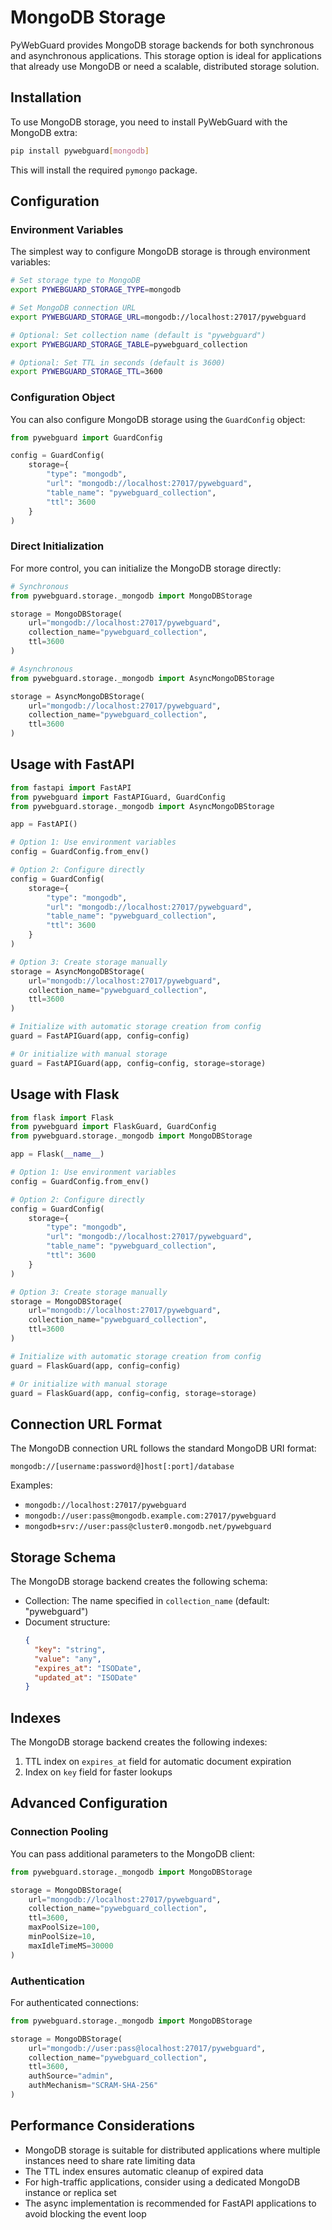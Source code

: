 # MongoDB Storage

PyWebGuard provides MongoDB storage backends for both synchronous and asynchronous applications. This storage option is ideal for applications that already use MongoDB or need a scalable, distributed storage solution.

## Installation

To use MongoDB storage, you need to install PyWebGuard with the MongoDB extra:

```bash
pip install pywebguard[mongodb]
```

This will install the required `pymongo` package.

## Configuration

### Environment Variables

The simplest way to configure MongoDB storage is through environment variables:

```bash
# Set storage type to MongoDB
export PYWEBGUARD_STORAGE_TYPE=mongodb

# Set MongoDB connection URL
export PYWEBGUARD_STORAGE_URL=mongodb://localhost:27017/pywebguard

# Optional: Set collection name (default is "pywebguard")
export PYWEBGUARD_STORAGE_TABLE=pywebguard_collection

# Optional: Set TTL in seconds (default is 3600)
export PYWEBGUARD_STORAGE_TTL=3600
```

### Configuration Object

You can also configure MongoDB storage using the `GuardConfig` object:

```python
from pywebguard import GuardConfig

config = GuardConfig(
    storage={
        "type": "mongodb",
        "url": "mongodb://localhost:27017/pywebguard",
        "table_name": "pywebguard_collection",
        "ttl": 3600
    }
)
```

### Direct Initialization

For more control, you can initialize the MongoDB storage directly:

```python
# Synchronous
from pywebguard.storage._mongodb import MongoDBStorage

storage = MongoDBStorage(
    url="mongodb://localhost:27017/pywebguard",
    collection_name="pywebguard_collection",
    ttl=3600
)

# Asynchronous
from pywebguard.storage._mongodb import AsyncMongoDBStorage

storage = AsyncMongoDBStorage(
    url="mongodb://localhost:27017/pywebguard",
    collection_name="pywebguard_collection",
    ttl=3600
)
```

## Usage with FastAPI

```python
from fastapi import FastAPI
from pywebguard import FastAPIGuard, GuardConfig
from pywebguard.storage._mongodb import AsyncMongoDBStorage

app = FastAPI()

# Option 1: Use environment variables
config = GuardConfig.from_env()

# Option 2: Configure directly
config = GuardConfig(
    storage={
        "type": "mongodb",
        "url": "mongodb://localhost:27017/pywebguard",
        "table_name": "pywebguard_collection",
        "ttl": 3600
    }
)

# Option 3: Create storage manually
storage = AsyncMongoDBStorage(
    url="mongodb://localhost:27017/pywebguard",
    collection_name="pywebguard_collection",
    ttl=3600
)

# Initialize with automatic storage creation from config
guard = FastAPIGuard(app, config=config)

# Or initialize with manual storage
guard = FastAPIGuard(app, config=config, storage=storage)
```

## Usage with Flask

```python
from flask import Flask
from pywebguard import FlaskGuard, GuardConfig
from pywebguard.storage._mongodb import MongoDBStorage

app = Flask(__name__)

# Option 1: Use environment variables
config = GuardConfig.from_env()

# Option 2: Configure directly
config = GuardConfig(
    storage={
        "type": "mongodb",
        "url": "mongodb://localhost:27017/pywebguard",
        "table_name": "pywebguard_collection",
        "ttl": 3600
    }
)

# Option 3: Create storage manually
storage = MongoDBStorage(
    url="mongodb://localhost:27017/pywebguard",
    collection_name="pywebguard_collection",
    ttl=3600
)

# Initialize with automatic storage creation from config
guard = FlaskGuard(app, config=config)

# Or initialize with manual storage
guard = FlaskGuard(app, config=config, storage=storage)
```

## Connection URL Format

The MongoDB connection URL follows the standard MongoDB URI format:

```
mongodb://[username:password@]host[:port]/database
```

Examples:
- `mongodb://localhost:27017/pywebguard`
- `mongodb://user:pass@mongodb.example.com:27017/pywebguard`
- `mongodb+srv://user:pass@cluster0.mongodb.net/pywebguard`

## Storage Schema

The MongoDB storage backend creates the following schema:

- Collection: The name specified in `collection_name` (default: "pywebguard")
- Document structure:
  ```json
  {
    "key": "string",
    "value": "any",
    "expires_at": "ISODate",
    "updated_at": "ISODate"
  }
  ```

## Indexes

The MongoDB storage backend creates the following indexes:

1. TTL index on `expires_at` field for automatic document expiration
2. Index on `key` field for faster lookups

## Advanced Configuration

### Connection Pooling

You can pass additional parameters to the MongoDB client:

```python
from pywebguard.storage._mongodb import MongoDBStorage

storage = MongoDBStorage(
    url="mongodb://localhost:27017/pywebguard",
    collection_name="pywebguard_collection",
    ttl=3600,
    maxPoolSize=100,
    minPoolSize=10,
    maxIdleTimeMS=30000
)
```

### Authentication

For authenticated connections:

```python
from pywebguard.storage._mongodb import MongoDBStorage

storage = MongoDBStorage(
    url="mongodb://user:pass@localhost:27017/pywebguard",
    collection_name="pywebguard_collection",
    ttl=3600,
    authSource="admin",
    authMechanism="SCRAM-SHA-256"
)
```

## Performance Considerations

- MongoDB storage is suitable for distributed applications where multiple instances need to share rate limiting data
- The TTL index ensures automatic cleanup of expired data
- For high-traffic applications, consider using a dedicated MongoDB instance or replica set
- The async implementation is recommended for FastAPI applications to avoid blocking the event loop
